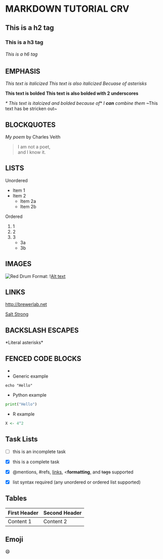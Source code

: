 # MARKDOWN TUTORIAL CRV

## This is a h2 tag



### This is a h3 tag


###### This is a h6 tag


## EMPHASIS
_This text is italicized_
*This text is also italicized Becuase of asterisks*

**This text is bolded**
__This text is also bolded with 2 underscores__


_* This text is italcized and bolded because of_*
_I **can** combine them_
~This text has be stricken out~ 

## BLOCKQUOTES

_My poem_ by Charles Veith


>I am not a poet, \
> and I know it.


## LISTS 

Unordered
* Item 1
* Item 2
	* Item 2a
	* Item 2b


Ordered 
1. 1
2. 2
3. 3
	* 3a
	* 3b



## IMAGES
![Red Drum](https://www.aces.edu/wp-content/uploads/2018/10/GettyImages-763163807.jpg)
Format: \![Alt text](url)




## LINKS



http://brewerlab.net


[Salt Strong](https://www.saltstrong.com/member-login/)


## BACKSLASH ESCAPES

\*Literal asterisks\*


## FENCED CODE BLOCKS

*
* Generic example 
``` 
echo "Hello"

```

* Python example
```python
print("Hello")
```



* R example

```r 
X <- 4^2
```


## Task Lists 

- [ ] this is an incomplete task
- [x] this is a complete task
- [x] @mentions, #refs, [links](), <**formatting**, and <del>tags</del> supported
- [x] list syntax required (any unordered or ordered list supported)


## Tables


First Header | Second Header |
------------ | ------------- |
Content 1    | Content 2     |


## Emoji

:smile: 
